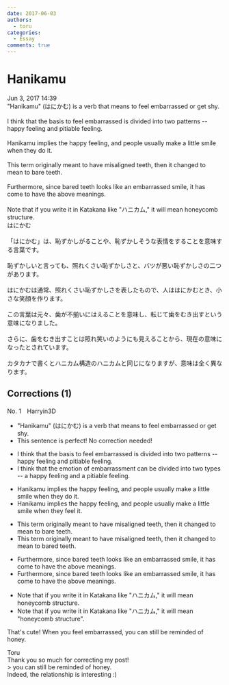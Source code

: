 ```yaml
---
date: 2017-06-03
authors:
  - toru
categories:
  - Essay
comments: true
---
```


# Hanikamu
<div class="date">Jun 3, 2017 14:39</div>
<div id="post"><div id="body_show_ori">
"Hanikamu" (はにかむ) is a verb that means to feel embarrassed or get shy.<br/><br/>I think that the basis to feel embarrassed is divided into two patterns -- happy feeling and pitiable feeling.<br/><br/>Hanikamu implies the happy feeling, and people usually make a little smile when they do it.<br/><br/>This term originally meant to have misaligned teeth, then it changed to mean to bare teeth.<br/><br/>Furthermore, since bared teeth looks like an embarrassed smile, it has come to have the above meanings.<br/><br/>Note that if you write it in Katakana like "ハニカム," it will mean honeycomb structure.
</div></div>

<!-- more -->

<div id="post_ja"><div id="body_show_mo">
はにかむ<br/><br/>「はにかむ」は、恥ずかしがることや、恥ずかしそうな表情をすることを意味する言葉です。<br/><br/>恥ずかしいと言っても、照れくさい恥ずかしさと、バツが悪い恥ずかしさの二つがあります。<br/><br/>はにかむは通常、照れくさい恥ずかしさを表したもので、人ははにかむとき、小さな笑顔を作ります。<br/><br/>この言葉は元々、歯が不揃いにはえることを意味し、転じて歯をむき出すという意味になりました。<br/><br/>さらに、歯をむき出すことは照れ笑いのようにも見えることから、現在の意味になったとされています。<br/><br/>カタカナで書くとハニカム構造のハニカムと同じになりますが、意味は全く異なります。
</div></div>

## Corrections (1)
<div id="block"><div class="first_name"> No. 1　<span class="just_name">Harryin3D</span></div><div id="block2">
<ul class="correction_field">
<li class="incorrect">"Hanikamu" (はにかむ) is a verb that means to feel embarrassed or get shy.</li>
<li class="corrected perfect">This sentence is perfect! No correction needed!</li>
</ul>
<ul class="correction_field">
<li class="incorrect">I think that the basis to feel embarrassed is divided into two patterns -- happy feeling and pitiable feeling.</li>
<li class="corrected correct">
I think that <span class="f_blue">the emotion of embarrassment can be </span>divided into two <span class="f_blue">types </span>-- <span class="f_blue">a </span>happy feeling and <span class="f_blue">a</span> pitiable feeling.
</li>
</ul>
<ul class="correction_field">
<li class="incorrect">Hanikamu implies the happy feeling, and people usually make a little smile when they do it.</li>
<li class="corrected correct">
Hanikamu implies the happy feeling, and people usually make a little smile when they <span class="f_blue">feel </span>it.
</li>
</ul>
<ul class="correction_field">
<li class="incorrect">This term originally meant to have misaligned teeth, then it changed to mean to bare teeth.</li>
<li class="corrected correct">
This term originally meant to have misaligned teeth, then it changed to mean to bare<span class="f_blue">d</span> teeth.
</li>
</ul>
<ul class="correction_field">
<li class="incorrect">Furthermore, since bared teeth looks like an embarrassed smile, it has come to have the above meanings.</li>
<li class="corrected correct">
Furthermore, since bared teeth look<span class="f_red"><span class="sline">s</span></span> like an embarrassed smile, it has come to have the above meanings.
</li>
</ul>
<ul class="correction_field">
<li class="incorrect">Note that if you write it in Katakana like "ハニカム," it will mean honeycomb structure.</li>
<li class="corrected correct">
Note that if you write it in Katakana like "ハニカム," it will mean <span class="f_blue">"</span>honeycomb structure<span class="f_blue">"</span>.
</li>
</ul>
<p class="comment_small">
 That's cute! When you feel embarrassed, you can still be reminded of honey.
</p>

</div><div class="name"><span class="just_name">Toru</span><br>
Thank you so much for correcting my post!<br/>&gt; you can still be reminded of honey.<br/>Indeed, the relationship is interesting :)
</div>
</div>
